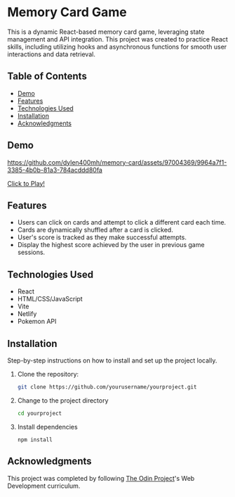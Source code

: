 # Memory Card Game

This is a dynamic React-based memory card game, leveraging state management and API integration. This project was created to practice React skills, including utilizing hooks and asynchronous functions for smooth user interactions and data retrieval. 

## Table of Contents
- [Demo](#demo)
- [Features](#features)
- [Technologies Used](#technologies-used)
- [Installation](#installation)
- [Acknowledgments](#acknowledgments)

## Demo


https://github.com/dylen400mh/memory-card/assets/97004369/9964a7f1-3385-4b0b-81a3-784acddd80fa


[Click to Play!](https://dylen400mh-memory-card.netlify.app/)

## Features

- Users can click on cards and attempt to click a different card each time.
- Cards are dynamically shuffled after a card is clicked.
- User's score is tracked as they make successful attempts.
- Display the highest score achieved by the user in previous game sessions.

## Technologies Used

  - React
  - HTML/CSS/JavaScript
  - Vite
  - Netlify
  - Pokemon API

## Installation

Step-by-step instructions on how to install and set up the project locally.

1. Clone the repository:

   ```bash
   git clone https://github.com/yourusername/yourproject.git
   ```
   
2. Change to the project directory

   ```bash
   cd yourproject
   ```
   
3. Install dependencies

   ```
   npm install
   ```

## Acknowledgments

This project was completed by following [The Odin Project](https://www.theodinproject.com/)'s Web Development curriculum.

